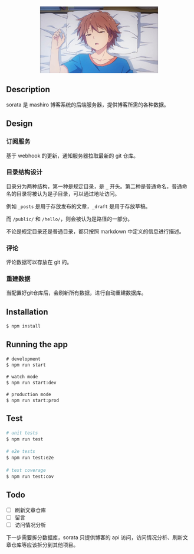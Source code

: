 <p align="center">
  <a href="https://blog.justforlxz.com/" target="blank"><img src=".github/img/sorata.jpg" width="320" alt="Nest Logo" /></a>
</p>

## Description

sorata 是 mashiro 博客系统的后端服务器，提供博客所需的各种数据。

## Design

### 订阅服务

基于 webhook 的更新，通知服务器拉取最新的 git 仓库。

### 目录结构设计

目录分为两种结构，第一种是规定目录，是 `_` 开头。第二种是普通命名，普通命名的目录将被认为是子目录，可以通过地址访问。

例如 `_posts` 是用于存放发布的文章，`_draft` 是用于存放草稿。

而 `/public/` 和 `/hello/`，则会被认为是路径的一部分。

不论是规定目录还是普通目录，都只按照 markdown 中定义的信息进行描述。

### 评论

评论数据可以存放在 git 的。

### 重建数据

当配置好git仓库后，会刷新所有数据，进行自动重建数据库。

## Installation

```bash
$ npm install
```

## Running the app

```bash··
# development
$ npm run start

# watch mode
$ npm run start:dev

# production mode
$ npm run start:prod
```

## Test

```bash
# unit tests
$ npm run test

# e2e tests
$ npm run test:e2e

# test coverage
$ npm run test:cov
```

## Todo

- [ ] 刷新文章仓库
- [ ] 留言
- [ ] 访问情况分析

下一步需要拆分数据库，sorata 只提供博客的 api 访问，访问情况分析、刷新文章仓库等应该拆分到其他项目。
